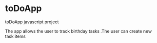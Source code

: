 # toDoApp
toDoApp javascript project

The app allows the user to track birthday tasks
.The user can create new task items

